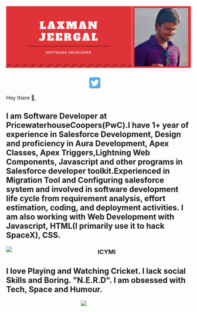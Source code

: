 # [![Laxman Jeergal header](https://raw.githubusercontent.com/LaxmanHJ/LaxmanHJ/master/icon/gh-banner-light.png)](https://some-url.dev/)


<p align='center'>
<a href="https://twitter.com/Shubnam14"><img height="30" src="https://raw.githubusercontent.com/LaxmanHJ/LaxmanHJ/master/icon/twitter.png?raw=true"></a>&nbsp;&nbsp;
<a href="https://www.instagram.com/laxmanjeergal><img height="30" src="https://raw.githubusercontent.com/LaxmanHJ/LaxmanHJ/master/icon/instagram.jpg?raw=true"></a>&nbsp;&nbsp;
<a href="https://www.linkedin.com/in/laxman-jeergal-8a9373187><img height="30" src="https://raw.githubusercontent.com/LaxmanHJ/LaxmanHJ/master/icon/linkedin.png?raw=true"></a>
</p>

Hey there 👋,

I am Software Developer at PricewaterhouseCoopers(PwC).I have 1+ year of experience in Salesforce Development, Design and proficiency in Aura Development, Apex Classes, Apex Triggers,Lightning Web Components, Javascript and other programs in Salesforce developer toolkit.Experienced in Migration Tool and Configuring salesforce system and involved in software development life cycle from requirement analysis, effort estimation, coding, and deployment activities.
I am also working with Web Development with Javascript, HTML(I primarily use it to hack SpaceX), CSS.
  ---
 
 <p>
  <img width="250" align='left' src="https://github.com/WaylonWalker/WaylonWalker/blob/main/icon/hacktoberfest.png?raw=true">
</p>
 
### ICYMI

I love Playing and Watching Cricket.
I lack social Skills and Boring. "N.E.R.D".
I am obsessed with Tech, Space and Humour.
 ---

<p>
  <a href="https://waylonwalker.com/latest"><img width="300" align='right' src="https://waylonwalker.com/latest.png?raw=true"></a>
</p>
